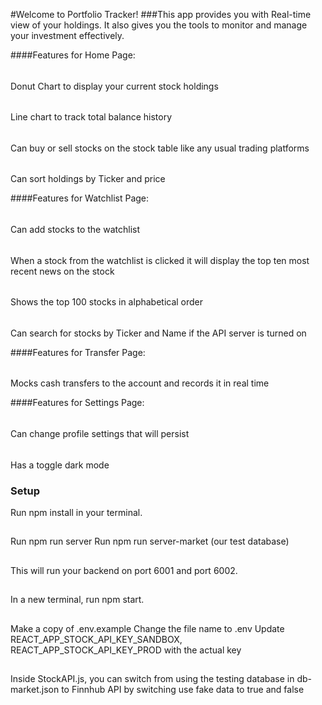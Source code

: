 #Welcome to Portfolio Tracker! 
###This app provides you with Real-time view of your holdings. It also gives you the tools to monitor and manage your investment effectively. 

####Features for Home Page:
######
Donut Chart to display your current stock holdings
######
Line chart to track total balance history 
######
Can buy or sell stocks on the stock table like any usual trading platforms
######
Can sort holdings by Ticker and price


####Features for Watchlist Page:
######
Can add stocks to the watchlist 
######
When a stock from the watchlist is clicked it will display the top ten most recent news on the stock 
######
Shows the top 100 stocks in alphabetical order
######
Can search for stocks by Ticker and Name if the API server is turned on

####Features for Transfer Page:
######
Mocks cash transfers to the account and records it in real time

####Features for Settings Page:
######
Can change profile settings that will persist
######
Has a toggle dark mode  

### Setup
Run npm install in your terminal.
##
Run npm run server
Run npm run server-market (our test database)
##
This will run your backend on port 6001 and port 6002.
##
In a new terminal, run npm start.
##
Make a copy of .env.example
Change the file name to .env
Update REACT_APP_STOCK_API_KEY_SANDBOX, REACT_APP_STOCK_API_KEY_PROD with the actual key 
##
Inside StockAPI.js, you can switch from using the testing database in db-market.json to Finnhub API by switching use fake data to true and false

